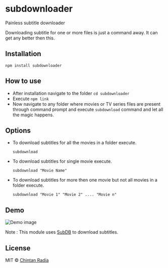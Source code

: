 # subdownloader
Painless subtitle downloader

Downloading subtitle for one or more files is just a command away. It can get any better then this.

## Installation
```
npm install subdownloader
```

## How to use

- After installation navigate to the folder `cd subdownloader`
- Execute `npm link`
- Now navigate to any folder where movies or TV series files are present through command prompt and execute `subdownload` command and let all the magic happens.

## Options

- To download subtitles for all the movies in a folder execute.

  `subdownload`
- To download subtitles for single movie execute.

  `subdownload "Movie Name"`
- To download subtitles for more then one movie but not all movies in a folder execute.
  
  `subdownload "Movie 1" "Movie 2" .... "Movie n"`

## Demo

![Demo image](https://github.com/beatfreaker/subdownloader/blob/master/demo/demo.gif)

Note : This module uses [SubDB](http://thesubdb.com/) to download subtitles.

## License

MIT © [Chintan Radia](http://beatfreaker.github.io/)
